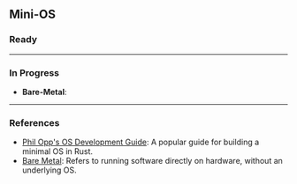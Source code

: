 ## Mini-OS

### Ready

---
### In Progress
- **Bare-Metal**: 

---
### References

- [Phil Opp's OS Development Guide](https://os.phil-opp.com/): A popular guide for building a minimal OS in Rust.
- [Bare Metal](https://en.wikipedia.org/wiki/Bare_machine): Refers to running software directly on hardware, without an underlying OS.
